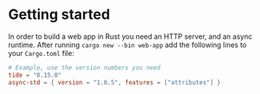 # Getting started

In order to build a web app in Rust you need an HTTP server, and an async
runtime. After running `cargo new --bin web-app` add the following lines to your
`Cargo.toml` file:

```toml
# Example, use the version numbers you need
tide = "0.15.0"
async-std = { version = "1.6.5", features = ["attributes"] }
```
